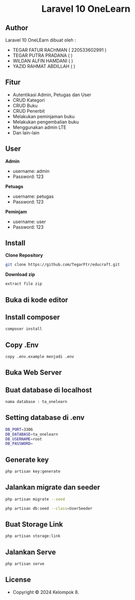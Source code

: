 <h1 align="center">Laravel 10 OneLearn</h1>

## Author

Laravel 10 OneLEarn dibuat oleh :

- TEGAR FATUR RACHMAN      ( 220533602991 )
- TEGAR PUTRA PRADANA      (  )
- WILDAN ALFIN HAMDANI     (  )
- YAZID RAHMAT ABDILLAH    (  )

## Fitur 

- Autentikasi Admin, Petugas dan User
- CRUD Kategori
- CRUD Buku
- CRUD Penerbit
- Melakukan peminjaman buku
- Melakukan pengembalian buku
- Menggunakan admin LTE
- Dan lain-lain

## User

**Admin**

- username: admin
- Password: 123

**Petuags**

- username: petugas
- Password: 123

**Peminjam**

- username: user
- Password: 123

## Install

**Clone Repository**

```bash
git clone https://github.com/TegarFtr/educraft.git
```

**Download zip**

```bash
extract file zip
```

## Buka di kode editor


## Install composer

```bash
composer install
```

## Copy .Env

```bash
copy .env.example menjadi .env
```

## Buka Web Server


## Buat database di localhost 

```bash
nama database : ta_onelearn
```

## Setting database di .env

```bash
DB_PORT=3306
DB_DATABASE=ta_onelearn
DB_USERNAME=root
DB_PASSWORD=
```

## Generate key

```bash
php artisan key:generate
```

## Jalankan migrate dan seeder

```bash
php artisan migrate --seed
```
```bash
php artisan db:seed --class=UserSeeder
```

## Buat Storage Link

```bash
php artisan storage:link
```

## Jalankan Serve

```bash
php artisan serve
```

## License

- Copyright © 2024 Kelompok 8.
